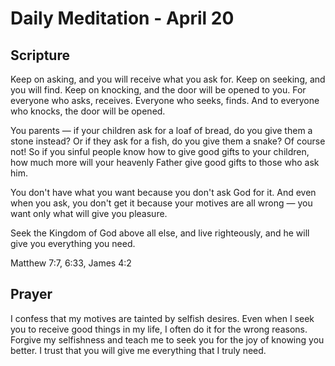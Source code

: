# Daily Meditation - April 20

## Scripture

Keep  on asking, and you will receive what you ask for. Keep on seeking, and 
you will find. Keep on knocking, and the door will be opened to you.  For
everyone who asks, receives. Everyone who seeks, finds. And to everyone who
knocks, the door will be opened.

You parents — if your children ask for a loaf of bread, do you give them a stone
instead?  Or if they ask for a fish, do you give them a snake? Of course not! 
So  if you sinful people know how to give good gifts to your children, how  much
more will your heavenly Father give good gifts to those who ask  him.

You don't have what you want because you don't ask God for it. And even when
you ask, you don't get it because your motives are all wrong — you want only what
will give you pleasure.

Seek the Kingdom of God above all else, and live righteously, and he will give
you everything you need.

Matthew 7:7, 6:33, James 4:2


## Prayer

I confess that my motives are tainted by selfish desires.  Even when I seek
you to receive good things in my life, I often do it for the wrong reasons.
Forgive my selfishness and teach me to seek you for the joy of knowing you
better.  I trust that you will give me everything that I truly need.

